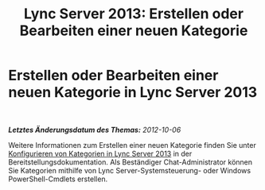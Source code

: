 ﻿---
title: 'Lync Server 2013: Erstellen oder Bearbeiten einer neuen Kategorie'
TOCTitle: Erstellen oder Bearbeiten einer neuen Kategorie
ms:assetid: 895fa77f-3b79-47d3-836a-392e3781f13e
ms:mtpsurl: https://technet.microsoft.com/de-de/library/JJ215879(v=OCS.15)
ms:contentKeyID: 49294667
ms.date: 05/19/2016
mtps_version: v=OCS.15
ms.translationtype: HT
---

# Erstellen oder Bearbeiten einer neuen Kategorie in Lync Server 2013

 

_**Letztes Änderungsdatum des Themas:** 2012-10-06_

Weitere Informationen zum Erstellen einer neuen Kategorie finden Sie unter [Konfigurieren von Kategorien in Lync Server 2013](lync-server-2013-configure-categories.md) in der Bereitstellungsdokumentation. Als Beständiger Chat-Administrator können Sie Kategorien mithilfe von Lync Server-Systemsteuerung- oder Windows PowerShell-Cmdlets erstellen.

